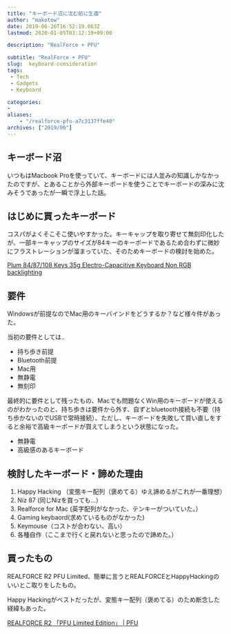 ```yaml
---
title: "キーボード沼に沈む前に生還"
author: "makotow"
date: 2019-06-26T16:52:19.063Z
lastmod: 2020-01-05T03:12:19+09:00

description: "RealForce + PFU"

subtitle: "RealForce + PFU"
slug:  keyboard-consideration
tags:
 - Tech
 - Gadgets
 - Keyboard

categories:
-
aliases:
    - "/realforce-pfu-a7c3137ffe40"
archives: ["2019/06"]
---
```


## キーボード沼

いつもはMacbook Proを使っていて、キーボードには人並みの知識しかなかったのですが、とあることから外部キーボードを使うことでキーボードの深みに沈みそうであったが一瞬で浮上した話。

<!--more-->

<!--toc-->

## はじめに買ったキーボード

コスパがよくそこそこ使いやすかった。キーキャップを取り寄せて無刻印化したが、一部キーキャップのサイズが84キーのキーボードであるため合わずに微妙にフラストレーションが溜まっていた、そのためキーボードの検討を始めた。

[Plum 84/87/108 Keys 35g Electro-Capacitive Keyboard Non RGB backlighting](https://www.nizkeyboard.com/product/plum-8487108-keys-35g-electro-capacitive-keyboard-non-rgb-backlighting/)

## 要件

Windowsが前提なのでMac用のキーバインドをどうするか？など様々件があった。

当初の要件としては‥

*   持ち歩き前提
*   Bluetooth前提
*   Mac用
*   無静電
*   無刻印

最終的に要件として残ったもの、Macでも問題なくWin用のキーボードが使えるのがわかったのと、持ち歩きは要件から外す、自ずとbluetooth接続も不要（持ち歩かないのでUSBで常時接続）、ただし、キーボードを失敗して買い直しをすると余裕で高級キーボードが買えてしまうという状態になった。

*   無静電
*   高級感のあるキーボード

## 検討したキーボード・諦めた理由

1.  Happy Hacking （変態キー配列（褒めてる）ゆえ諦めるがこれが一番理想）
2.  Niz 87 (同じNizを買っても…）
3.  Realforce for Mac (英字配列がなかった、テンキーがついていた。）
4.  Gaming keybaord(求めているものがなかった)
5.  Keymouse（コストが合わない、高い）
6.  各種自作（ここまで行くと戻れないと思ったので諦めた。）

## 買ったもの

REALFORCE R2 PFU Limited、簡単に言うとREALFORCEとHappyHackingのいいとこ取りをしたもの。

Happy Hackingがベストだったが、変態キー配列（褒めてる）のため断念した経緯もあった。

[REALFORCE R2 「PFU Limited Edition」 | PFU](https://www.pfu.fujitsu.com/rfkeyboard/)
